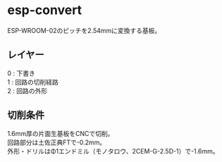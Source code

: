 # esp-convert
ESP-WROOM-02のピッチを2.54mmに変換する基板。
## レイヤー
0 : 下書き  
1 : 回路の切削経路  
2 : 回路の外形
## 切削条件
1.6mm厚の片面生基板をCNCで切削。  
回路部分は土佐正典FTで-0.2mm。  
外形・ドリルはΦ1エンドミル（モノタロウ、2CEM-G-2.5D-1）で-1.6mm。
